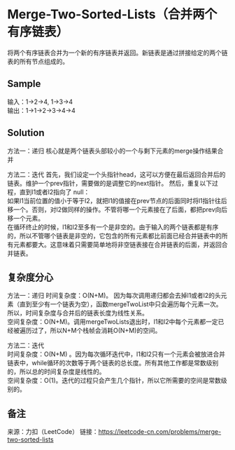 # Merge-Two-Sorted-Lists（合并两个有序链表）
将两个有序链表合并为一个新的有序链表并返回。新链表是通过拼接给定的两个链表的所有节点组成的。 

## Sample
输入：1->2->4, 1->3->4  
输出：1->1->2->3->4->4  

## Solution
方法一：递归
核心就是两个链表头部较小的一个与剩下元素的merge操作结果合并

方法二：迭代
首先，我们设定一个头指针head，这可以方便在最后返回合并后的链表。维护一个prev指针，需要做的是调整它的next指针。
然后，重复以下过程，直到l1或者l2指向了 null：  
如果l1当前位置的值小于等于l2，就把l1的值接在prev节点的后面同时将l1指针往后移一个。否则，对l2做同样的操作。不管将哪一个元素接在了后面，都把prev向后移一个元素。  
在循环终止的时候，l1和l2至多有一个是非空的。由于输入的两个链表都是有序的，所以不管哪个链表是非空的，它包含的所有元素都比前面已经合并链表中的所有元素都要大。这意味着只需要简单地将非空链表接在合并链表的后面，并返回合并链表。

## 复杂度分心
方法一：递归
时间复杂度：O(N+M)。 因为每次调用递归都会去掉l1或者l2的头元素（直到至少有一个链表为空），函数mergeTwoList中只会遍历每个元素一次。所以，时间复杂度与合并后的链表长度为线性关系。  
空间复杂度：O(N+M)。调用mergeTwoLists退出时，l1和l2中每个元素都一定已经被遍历过了，所以N+M个栈帧会消耗O(N+M)的空间。  

方法二：迭代  
时间复杂度：O(N+M) 。因为每次循环迭代中，l1和l2只有一个元素会被放进合并链表中，while循环的次数等于两个链表的总长度。所有其他工作都是常数级别的，所以总的时间复杂度是线性的。  
空间复杂度：O(1)。迭代的过程只会产生几个指针，所以它所需要的空间是常数级别的。  

## 备注
来源：力扣（LeetCode）
链接：https://leetcode-cn.com/problems/merge-two-sorted-lists
